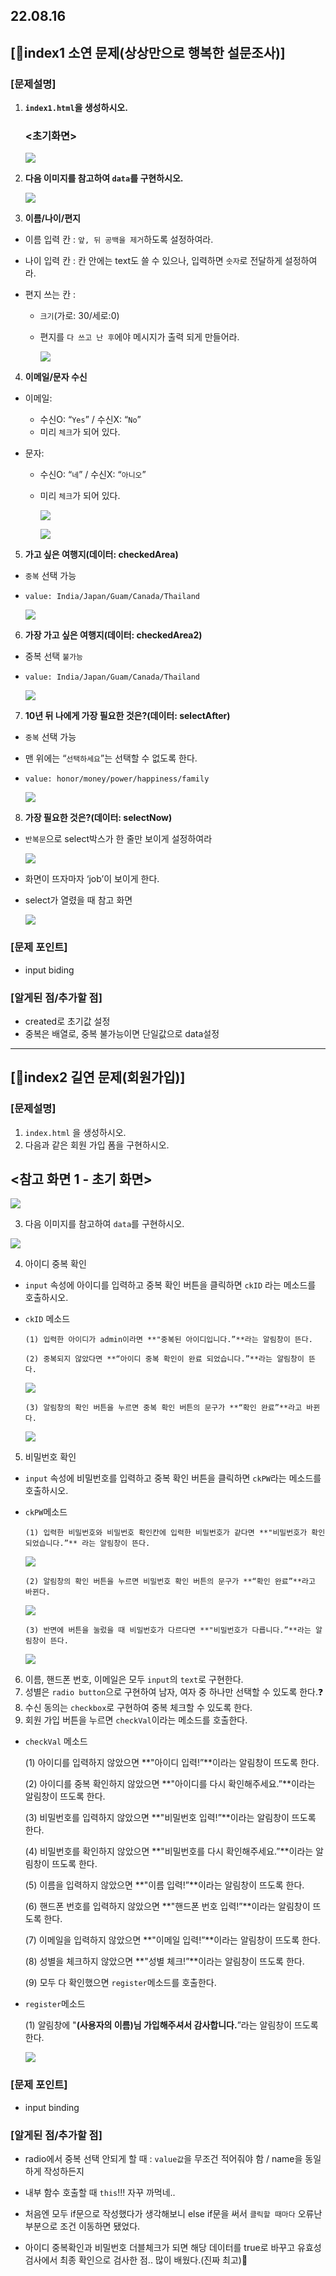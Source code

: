 ## 22.08.16

## [🦊index1 소연 문제(상상만으로 행복한 설문조사)]

### [문제설명]

1. **`index1.html`을 생성하시오.**

   ### <초기화면>

   ![](../img/8_16_1.jpg)

2. **다음 이미지를 참고하여 `data`를 구현하시오.**

   ![](../img/8_16_2.jpg)

3. **이름/나이/편지**

- 이름 입력 칸 : `앞, 뒤 공백을 제거`하도록 설정하여라.
- 나이 입력 칸 : 칸 안에는 text도 쓸 수 있으나, 입력하면 `숫자`로 전달하게 설정하여라.
- 편지 쓰는 칸 :

  - `크기`(가로: 30/세로:0)
  - 편지를 `다 쓰고 난 후`에야 메시지가 출력 되게 만들어라.

    ![](../img/8_16_3.jpg)

4. **이메일/문자 수신**

- 이메일:
  - 수신O: “`Yes`” / 수신X: “`No`”
  - 미리 `체크`가 되어 있다.
- 문자:

  - 수신O: “`네`” / 수신X: “`아니오`”
  - 미리 `체크`가 되어 있다.

    ![](../img/8_16_4.jpg)

    ![](../img/8_16_5.jpg)

5. **가고 싶은 여행지(데이터: checkedArea)**

- `중복` 선택 가능
- `value: India/Japan/Guam/Canada/Thailand`

  ![](../img/8_16_6.jpg)

6. **가장 가고 싶은 여행지(데이터: checkedArea2)**

- 중복 선택 `불가능`
- `value: India/Japan/Guam/Canada/Thailand`

  ![](../img/8_16_7.jpg)

7. **10년 뒤 나에게 가장 필요한 것은?(데이터: selectAfter)**

- `중복` 선택 가능
- 맨 위에는 “`선택하세요`”는 선택할 수 없도록 한다.
- `value: honor/money/power/happiness/family`

  ![](../img/8_16_8.jpg)

8. **가장 필요한 것은?(데이터: selectNow)**

- `반복문`으로 select박스가 한 줄만 보이게 설정하여라

  ![](../img/8_16_9.jpg)

- 화면이 뜨자마자 ‘job’이 보이게 한다.
- select가 열렸을 때 참고 화면

  ![](../img/8_16_10.jpg)

### [문제 포인트]

- input biding

### [알게된 점/추가할 점]

- created로 초기값 설정
- 중복은 배열로, 중복 불가능이면 단일값으로 data설정

<hr/>

## [🐼index2 길연 문제(회원가입)]

### [문제설명]

1. `index.html` 을 생성하시오.
2. 다음과 같은 회원 가입 폼을 구현하시오.

## <참고 화면 1 - 초기 화면>

![](../img/8_16_11.png)

3. 다음 이미지를 참고하여 `data`를 구현하시오.

![](../img/8_16_12.png)

4. 아이디 중복 확인

- `input` 속성에 아이디를 입력하고 중복 확인 버튼을 클릭하면 `ckID` 라는 메소드를 호출하시오.
- `ckID` 메소드

      (1) 입력한 아이디가 admin이라면 **"중복된 아이디입니다.”**라는 알림창이 뜬다.

      (2) 중복되지 않았다면 **“아이디 중복 확인이 완료 되었습니다.”**라는 알림창이 뜬다.

  ![](../img/8_16_13.png)

      (3) 알림창의 확인 버튼을 누르면 중복 확인 버튼의 문구가 **“확인 완료”**라고 바뀐다.

  ![](../img/8_16_14.png)

5. 비밀번호 확인

- `input` 속성에 비밀번호를 입력하고 중복 확인 버튼을 클릭하면 `ckPW`라는 메소드를 호출하시오.
- `ckPW`메소드

      (1) 입력한 비밀번호와 비밀번호 확인칸에 입력한 비밀번호가 같다면 **"비밀번호가 확인 되었습니다.”** 라는 알림창이 뜬다.

  ![](../img/8_16_15.png)

      (2) 알림창의 확인 버튼을 누르면 비밀번호 확인 버튼의 문구가 **“확인 완료”**라고 바뀐다.

  ![](../img/8_16_16.png)

      (3) 반면에 버튼을 눌렀을 때 비밀번호가 다르다면 **"비밀번호가 다릅니다.”**라는 알림창이 뜬다.

  ![](../img/8_16_17.png)

6. 이름, 핸드폰 번호, 이메일은 모두 `input`의 `text`로 구현한다.
7. 성별은 `radio button`으로 구현하여 남자, 여자 중 하나만 선택할 수 있도록 한다.❓
8. 수신 동의는 `checkbox`로 구현하여 중복 체크할 수 있도록 한다.
9. 회원 가입 버튼을 누르면 `checkVal`이라는 메소드를 호출한다.

- `checkVal` 메소드

  (1) 아이디를 입력하지 않았으면 **"아이디 입력!”**이라는 알림창이 뜨도록 한다.

  (2) 아이디를 중복 확인하지 않았으면 **"아이디를 다시 확인해주세요.”**이라는 알림창이 뜨도록 한다.

  (3) 비밀번호를 입력하지 않았으면 **"비밀번호 입력!”**이라는 알림창이 뜨도록 한다.

  (4) 비밀번호를 확인하지 않았으면 **"비밀번호를 다시 확인해주세요.”**이라는 알림창이 뜨도록 한다.

  (5) 이름을 입력하지 않았으면 **"이름 입력!”**이라는 알림창이 뜨도록 한다.

  (6) 핸드폰 번호를 입력하지 않았으면 **"핸드폰 번호 입력!”**이라는 알림창이 뜨도록 한다.

  (7) 이메일을 입력하지 않았으면 **"이메일 입력!”**이라는 알림창이 뜨도록 한다.

  (8) 성별을 체크하지 않았으면 **"성별 체크!”**이라는 알림창이 뜨도록 한다.

  (9) 모두 다 확인했으면 `register`메소드를 호출한다.

- `register`메소드

  (1) 알림창에 "**(사용자의 이름)님 가입해주셔서 감사합니다.**”라는 알림창이 뜨도록 한다.

  ![](../img/8_16_17.png)

### [문제 포인트]

- input binding

### [알게된 점/추가할 점]

- radio에서 중복 선택 안되게 할 때 : `value값`을 무조건 적어줘야 함 / name을 동일하게 작성하든지

- 내부 함수 호출할 때 `this`!!! 자꾸 까먹네..

- 처음엔 모두 if문으로 작성했다가 생각해보니 else if문을 써서 `클릭할 때마다` 오류난 부분으로 조건 이동하면 됐었다.

- 아이디 중복확인과 비밀번호 더블체크가 되면 해당 데이터를 true로 바꾸고 유효성 검사에서 최종 확인으로 검사한 점.. 많이 배웠다.(진짜 최고)🤔
